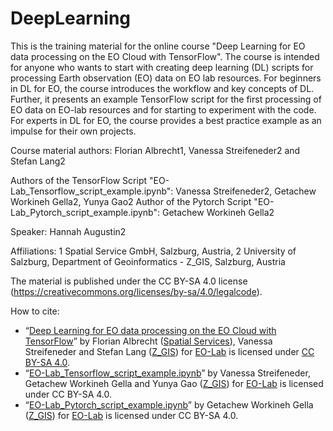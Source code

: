 # DeepLearning
This is the training material for the online course "Deep Learning for EO data processing on the EO Cloud with TensorFlow". The course is intended for anyone who wants to start with creating deep learning (DL) scripts for processing Earth observation (EO) data on EO lab resources. For beginners in DL for EO, the course introduces the workflow and key concepts of DL. Further, it presents an example TensorFlow script for the first processing of EO data on EO-lab resources and for starting to experiment with the code. For experts in DL for EO, the course provides a best practice example as an impulse for their own projects.

Course material authors: Florian Albrecht1, Vanessa Streifeneder2 and Stefan Lang2

Authors of the TensorFlow Script "EO-Lab_Tensorflow_script_example.ipynb": Vanessa Streifeneder2, Getachew Workineh Gella2, Yunya Gao2
Author of the Pytorch Script "EO-Lab_Pytorch_script_example.ipynb": Getachew Workineh Gella2

Speaker: Hannah Augustin2 

Affiliations:
1 Spatial Service GmbH, Salzburg, Austria,
2 University of Salzburg, Department of Geoinformatics - Z_GIS, Salzburg, Austria

The material is published under the CC BY-SA 4.0 license (https://creativecommons.org/licenses/by-sa/4.0/legalcode). 

How to cite:
*	“[Deep Learning for EO data processing on the EO Cloud with TensorFlow](https://github.com/CODE-DE-EO-Lab/E-Learning/tree/main/DeepLearning)” by Florian Albrecht ([Spatial Services](https://www.spatial-services.com/)), Vanessa Streifeneder and Stefan Lang ([Z_GIS](https://www.plus.ac.at/geoinformatik/?lang=en)) for [EO-Lab](https://eo-lab.org/en/) is licensed under [CC BY-SA 4.0](https://creativecommons.org/licenses/by-sa/4.0/legalcode).
*	“[EO-Lab_Tensorflow_script_example.ipynb](https://github.com/CODE-DE-EO-Lab/E-Learning/blob/main/DeepLearning/EO-Lab_Tensorflow_script_example.ipynb)” by Vanessa Streifeneder, Getachew Workineh Gella and Yunya Gao ([Z_GIS](https://www.plus.ac.at/geoinformatik/?lang=en)) for [EO-Lab](https://eo-lab.org/en/) is licensed under CC BY-SA 4.0.
*	“[EO-Lab_Pytorch_script_example.ipynb](https://github.com/CODE-DE-EO-Lab/E-Learning/blob/main/DeepLearning/EO-Lab_Pytorch_script_example_script_example.ipynb)” by Getachew Workineh Gella ([Z_GIS](https://www.plus.ac.at/geoinformatik/?lang=en)) for [EO-Lab](https://eo-lab.org/en/)  is licensed under CC BY-SA 4.0.
